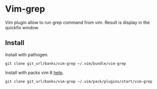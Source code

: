 # Vim-grep

Vim plugin allow to run grep command from vim. Result is display in the quickfix window.

## Install

Install with pathogen.

```shell
git clone git_url/banks/vim-grep ~/.vim/bundle/vim-grep
```

Install with packs vim 8 [help](http://vimhelp.appspot.com/repeat.txt.html#packages).

```shell
git clone git_url/banks/vim-grep ~/.vim/pack/plugins/start/vim-grep
```
